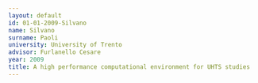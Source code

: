 ```yaml
---
layout: default 
id: 01-01-2009-Silvano
name: Silvano
surname: Paoli
university: University of Trento
advisor: Furlanello Cesare
year: 2009
title: A high performance computational environment for UHTS studies
---
```

